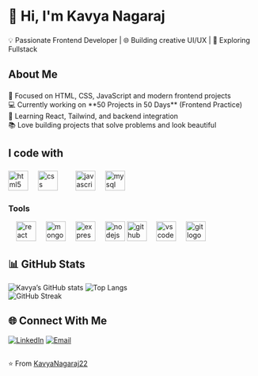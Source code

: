<h1 align="left">👋 Hi, I'm Kavya Nagaraj</h1>

###

<p align="left">💡 Passionate Frontend Developer | 🌐 Building creative UI/UX | 🚀 Exploring Fullstack</p>

###

<h2 align="left">About Me</h2>

###

<p align="left">🎯 Focused on HTML, CSS, JavaScript and modern frontend projects  <br>💻 Currently working on **50 Projects in 50 Days** (Frontend Practice)  <br>🌱 Learning React, Tailwind, and backend integration  <br>📚 Love building projects that solve problems and look beautiful</p>

###

<h2 align="left">I code with</h2>

###

<div align="left">
  <img src="https://cdn.jsdelivr.net/gh/devicons/devicon/icons/html5/html5-original.svg" height="40" alt="html5 logo"  />
  <img width="12" />
  <img src="https://cdn.jsdelivr.net/gh/devicons/devicon/icons/css3/css3-original.svg" height="40" alt="css logo"  />
  <img width="12" />
    <img width="12" />
  <img src="https://cdn.jsdelivr.net/gh/devicons/devicon/icons/javascript/javascript-original.svg" height="40" alt="javascript logo"  />
  <img width="12" />
  <img src="https://cdn.jsdelivr.net/gh/devicons/devicon/icons/mysql/mysql-original.svg" height="40" alt="mysql logo"  />
</div>

###
###  Tools  
  <div align="left">
  <img width="12" />
  <img src="https://cdn.jsdelivr.net/gh/devicons/devicon/icons/react/react-original.svg" height="40" alt="react logo"  />
  <img width="12" />
  <img src="https://cdn.jsdelivr.net/gh/devicons/devicon/icons/mongodb/mongodb-original.svg" height="40" alt="mongodb logo"  />
  <img width="12" />
  <img src="https://cdn.jsdelivr.net/gh/devicons/devicon/icons/express/express-original.svg" height="40" alt="express logo"  />
  <img width="12" />
  <img src="https://cdn.jsdelivr.net/gh/devicons/devicon/icons/nodejs/nodejs-original.svg" height="40" alt="nodejs logo"  />
  <img src="https://cdn.jsdelivr.net/gh/devicons/devicon/icons/github/github-original.svg" height="40" alt="github logo"  />
  <img width="12" />
  <img src="https://cdn.jsdelivr.net/gh/devicons/devicon/icons/vscode/vscode-original.svg" height="40" alt="vscode logo"  />
  <img width="12" />
  <img src="https://cdn.jsdelivr.net/gh/devicons/devicon/icons/git/git-original.svg" height="40" alt="git logo"  />
</div>

###
## 📊 GitHub Stats  

![Kavya’s GitHub stats](https://github-readme-stats.vercel.app/api?username=KavyaNagaraj22&show_icons=true&theme=radical) 
![Top Langs](https://github-readme-stats.vercel.app/api/top-langs/?username=KavyaNagaraj22&layout=compact&theme=radical)  
![GitHub Streak](https://streak-stats.demolab.com?user=KavyaNagaraj22&theme=radical)  

## 🌐 Connect With Me  
[![LinkedIn](https://img.shields.io/badge/LinkedIn-0A66C2?logo=linkedin&logoColor=white&style=for-the-badge)](https://www.linkedin.com/in/kavya-nagaraj-14a934366) [![Email](https://img.shields.io/badge/Email-D14836?logo=gmail&logoColor=white&style=for-the-badge)](mailto:kavyanm13@gmail.com) 

##
⭐️ From [KavyaNagaraj22](https://github.com/KavyaNagaraj22)

